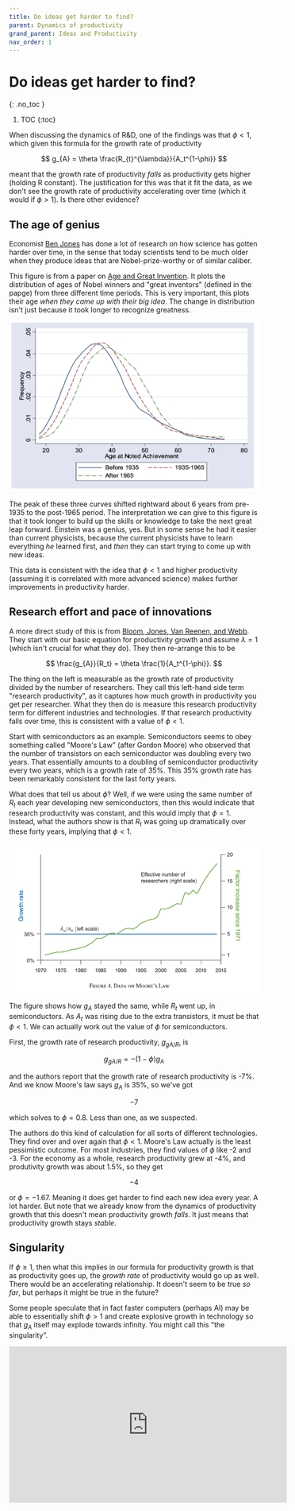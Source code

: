 ```yaml
---
title: Do ideas get harder to find?
parent: Dynamics of productivity
grand_parent: Ideas and Productivity
nav_order: 1
---
```


# Do ideas get harder to find?
{: .no_toc }

1. TOC 
{:toc}

When discussing the dynamics of R&D, one of the findings was that $\phi<1$, which given this formula for the growth rate of productivity

$$
g_{A} = \theta \frac{R_{t}^{\lambda}}{A_t^{1-\phi}}
$$

meant that the growth rate of productivity *falls* as productivity gets higher (holding R constant). The justification for this was that it fit the data, as we don't see the growth rate of productivity accelerating over time (which it would if $\phi>1$). Is there other evidence?

## The age of genius
Economist [Ben Jones](https://www.kellogg.northwestern.edu/faculty/jones-ben/htm/Research.htm) has done a lot of research on how science has gotten harder over time, in the sense that today scientists tend to be much older when they produce ideas that are Nobel-prize-worthy or of similar caliber. 

This figure is from a paper on [Age and Great Invention](https://ideas.repec.org/a/tpr/restat/v92y2010i1p1-14.html). It plots the distribution of ages of Nobel winners and "great inventors" (defined in the papge) from three different time periods. This is very important, this plots their age *when they came up with their big idea*. The change in distribution isn't just because it took longer to recognize greatness.

![Shifts in age structure](jonesfig2.png)

The peak of these three curves shifted rightward about 6 years from pre-1935 to the post-1965 period. The interpretation we can give to this figure is that it took longer to build up the skills or knowledge to take the next great leap forward. Einstein was a genius, yes. But in some sense he had it easier than current physicists, because the current physicists have to learn everything *he* learned first, and *then* they can start trying to come up with new ideas. 

This data is consistent with the idea that $\phi<1$ and higher productivity (assuming it is correlated with more advanced science) makes further improvements in productivity harder.

## Research effort and pace of innovations
A more direct study of this is from [Bloom, Jones, Van Reenen, and Webb](https://web.stanford.edu/~chadj/IdeaPF.pdf). They start with our basic equation for productivity growth and assume $\lambda = 1$ (which isn't crucial for what they do). They then re-arrange this to be

$$
\frac{g_{A}}{R_t} = \theta \frac{1}{A_t^{1-\phi}}.
$$

The thing on the left is measurable as the growth rate of productivity divided by the number of researchers. They call this left-hand side term "research productivity", as it captures how much growth in productivity you get per researcher. What they then do is measure this research productivity term for different industries and technologies. If that research productivity falls over time, this is consistent with a value of $\phi<1$. 

Start with semiconductors as an example. Semiconductors seems to obey something called "Moore's Law" (after Gordon Moore) who observed that the number of transistors on each semiconductor was doubling every two years. That essentially amounts to a doubling of semiconductor productivity every two years, which is a growth rate of 35%. This 35% growth rate has been remarkably consistent for the last forty years. 

What does that tell us about $\phi$? Well, if we were using the same number of $R_t$ each year developing new semiconductors, then this would indicate that research productivity was constant, and this would imply that $\phi=1$. Instead, what the authors show is that $R_t$ was going up dramatically over these forty years, implying that $\phi<1$. 

![Moores Law](bloometalfig4.png)

The figure shows how $g_A$ stayed the same, while $R_t$ went up, in semiconductors. As $A_t$ was rising due to the extra transistors, it must be that $\phi<1$. We can actually work out the value of $\phi$ for semiconductors. 

First, the growth rate of research productivity, $g_{gA/R}$, is

$$
g_{gA/R} = -(1-\phi)g_A
$$

and the authors report that the growth rate of research productivity is -7%. And we know Moore's law says $g_A$ is 35%, so we've got

$$
-7% = -(1-\phi)35%
$$

which solves to $\phi=0.8$. Less than one, as we suspected. 

The authors do this kind of calculation for all sorts of different technologies. They find over and over again that $\phi<1$. Moore's Law actually is the least pessimistic outcome. For most industries, they find values of $\phi$ like -2 and -3. For the economy as a whole, research productivity grew at -4%, and produtivity growth was about 1.5%, so they get

$$
-4% = -(1-\phi)1.5%
$$

or $\phi = -1.67$. Meaning it does get harder to find each new idea every year. A lot harder. But note that we already know from the dynamics of productivity growth that this doesn't mean productivity growth *falls*. It just means that productivity growth stays *stable*.

## Singularity
If $\phi\geq1$, then what this implies in our formula for productivity growth is that as productivity goes up, the *growth rate* of productivity would go up as well. There would be an accelerating relationship. It doesn't seem to be true *so far*, but perhaps it might be true in the future?

Some people speculate that in fact faster computers (perhaps AI) may be able to essentially shift $\phi>1$ and create explosive growth in technology so that $g_A$ itself may explode towards infinity. You might call this "the singularity". 

<iframe width="560" height="315" src="https://www.youtube.com/embed/1uIzS1uCOcE" frameborder="0" allow="accelerometer; autoplay; encrypted-media; gyroscope; picture-in-picture" allowfullscreen></iframe>
